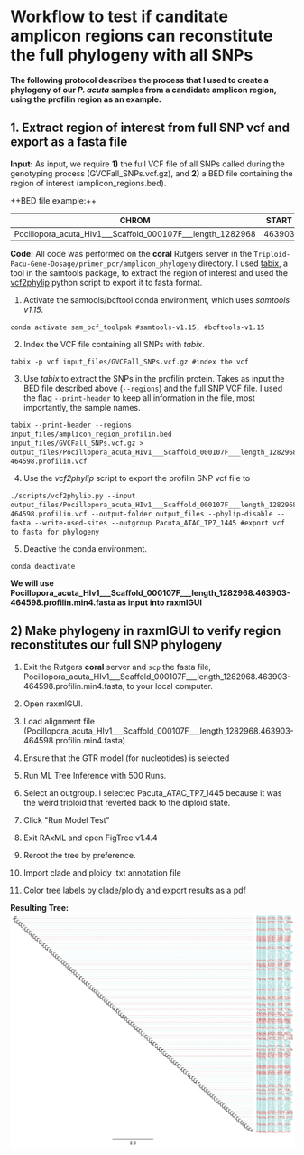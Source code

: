 # Workflow to test if canditate amplicon regions can reconstitute the full phylogeny with all SNPs

**The following protocol describes the process that I used to create a phylogeny of our *P. acuta* samples from a candidate amplicon region, using the profilin region as an example.**

## 1. Extract region of interest from full SNP vcf and export as a fasta file

**Input:** As input, we require **1)** the full VCF file of all SNPs called during the genotyping process (GVCFall_SNPs.vcf.gz), and **2)** a BED file containing the region of interest (amplicon_regions.bed).

++BED file example:++

|CHROM|START|END|ANNOTATION|  
|---|---|---|---|  
|Pocillopora_acuta_HIv1___Scaffold_000107F___length_1282968|463903|464598|profilin|  

**Code:** All code was performed on the **coral** Rutgers server in the ```Triploid-Pacu-Gene-Dosage/primer_pcr/amplicon_phylogeny``` directory. I used [tabix](http://www.htslib.org/doc/tabix.html), a tool in the samtools package, to extract the region of interest and used the [vcf2phylip](https://github.com/edgardomortiz/vcf2phylip) python script to export it to fasta format. 

1. Activate the samtools/bcftool conda environment, which uses *samtools v1.15*.  
```
conda activate sam_bcf_toolpak #samtools-v1.15, #bcftools-v1.15
```

2. Index the VCF file containing all SNPs with *tabix*.  
```
tabix -p vcf input_files/GVCFall_SNPs.vcf.gz #index the vcf
```

3. Use *tabix* to extract the SNPs in the profilin protein. Takes as input the BED file described above (```--regions```) and the full SNP VCF file. I used the flag ```--print-header``` to keep all information in the file, most importantly, the sample names.  
```
tabix --print-header --regions input_files/amplicon_region_profilin.bed input_files/GVCFall_SNPs.vcf.gz > output_files/Pocillopora_acuta_HIv1___Scaffold_000107F___length_1282968.463903-464598.profilin.vcf
```
4. Use the *vcf2phylip* script to export the profilin SNP vcf file to   
```
./scripts/vcf2phylip.py --input output_files/Pocillopora_acuta_HIv1___Scaffold_000107F___length_1282968.463903-464598.profilin.vcf --output-folder output_files --phylip-disable --fasta --write-used-sites --outgroup Pacuta_ATAC_TP7_1445 #export vcf to fasta for phylogeny
```
5. Deactive the conda environment.  
```
conda deactivate
```


**We will use Pocillopora_acuta_HIv1___Scaffold_000107F___length_1282968.463903-464598.profilin.min4.fasta as input into raxmlGUI**


## 2) Make phylogeny in raxmlGUI to verify region reconstitutes our full SNP phylogeny

1. Exit the Rutgers **coral** server and ```scp``` the fasta file, Pocillopora_acuta_HIv1___Scaffold_000107F___length_1282968.463903-464598.profilin.min4.fasta, to your local computer.

2. Open raxmlGUI. 

3. Load alignment file (Pocillopora_acuta_HIv1___Scaffold_000107F___length_1282968.463903-464598.profilin.min4.fasta)

4. Ensure that the GTR model (for nucleotides) is selected

5. Run ML Tree Inference with 500 Runs.

6. Select an outgroup. I selected Pacuta_ATAC_TP7_1445 because it was the weird triploid that reverted back to the diploid state.

7. Click "Run Model Test"

8. Exit RAxML and open FigTree v1.4.4

9. Reroot the tree by preference.

8. Import clade and ploidy .txt annotation file

9. Color tree labels by clade/ploidy and export results as a pdf

**Resulting Tree:**  
![RAxML_GUI_ModelTest_Pocillopora_acuta_HIv1___Scaffold_000107F___length_1282968.463903-464598.profilin.min4.tree2](https://raw.githubusercontent.com/echille/E.-Chille-Open-Lab-Notebook/master/images/RAxML_GUI_ModelTest_Pocillopora_acuta_HIv1___Scaffold_000107F___length_1282968.463903-464598.profilin.min4.tree2.png)
